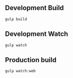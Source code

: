 ## Development Build

```
gulp build
```

## Development Watch

```
gulp watch
```

## Production build

```
gulp watch:web
```
